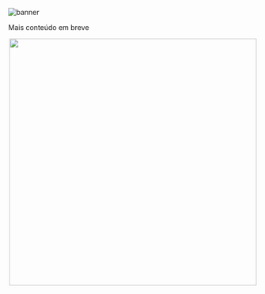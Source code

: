 ![banner](https://i.ibb.co/tJnJsJB/Bem-Vindo-5.gif)

Mais 
conteúdo 
em breve

<p align="center"><img src="https://github-readme-stats.vercel.app/api?username=MatheusB2002&show_icons=true&theme=github_dark" width=500> 
